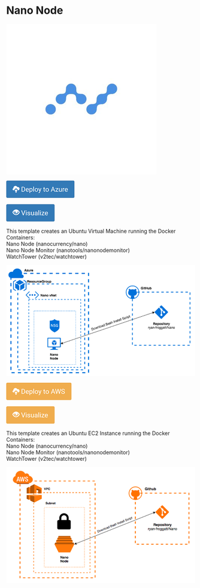 # Nano Node 
[![Image](/Images/Nano.jpg)]()

[![Deploy to Azure](/Images/azure_deploy.png)](https://portal.azure.com/#create/Microsoft.Template/uri/https%3A%2F%2Fraw.githubusercontent.com%2Fryan-froggatt%2FNano%2Fmaster%2FNanoNodeAzure.json)

[![Deploy to Azure](/Images/azure_view.png)](http://armviz.io/#/?load=https%3A%2F%2Fraw.githubusercontent.com%2Fryan-froggatt%2FNano%2Fmaster%2FNanoNodeAzure.json)

This template creates an Ubuntu Virtual Machine running the Docker Containers:<br/>
Nano Node (nanocurrency/nano)<br/>
Nano Node Monitor (nanotools/nanonodemonitor)<br/>
WatchTower (v2tec/watchtower)<br/>

![Diagram](/Images/AzureSolution.png)


[![Deploy to AWS](/Images/aws_deploy.png)](https://console.aws.amazon.com/cloudformation/home?region=eu-west-2#/stacks/new?stackName=Nano&templateURL=https://s3.eu-west-2.amazonaws.com/nano-templates/NanoNodeAWS.json)

[![Deploy to AWS](/Images/aws_view.png)](https://console.aws.amazon.com/cloudformation/designer/home?region=eu-west-2&&templateUrl=https://s3.eu-west-2.amazonaws.com/nano-templates/NanoNodeAWS.json)

This template creates an Ubuntu EC2 Instance running the Docker Containers:<br/>
Nano Node (nanocurrency/nano)<br/>
Nano Node Monitor (nanotools/nanonodemonitor)<br/>
WatchTower (v2tec/watchtower)<br/>

![Diagram](/Images/AWSSolution.png)

